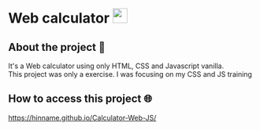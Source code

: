# Web calculator <img src="https://icons.iconarchive.com/icons/paomedia/small-n-flat/1024/calculator-icon.png" height="30px" width="30px">

## About the project 💬
It's a Web calculator using only HTML, CSS and Javascript vanilla. <br>
This project was only a exercise. I was focusing on my CSS and JS training

## How to access this project 🌐
https://hinname.github.io/Calculator-Web-JS/
